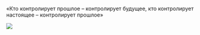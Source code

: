 «Кто контролирует прошлое – контролирует будущее, кто контролирует настоящее – контролирует прошлое»

![](https://cv2.litres.ru/pub/c/cover_max1500/63589523.jpg)
